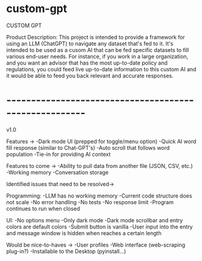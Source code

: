 # custom-gpt

CUSTOM GPT

Product Description:
This project is intended to provide a framework for using an LLM (ChatGPT) to navigate any dataset that's fed to it. It's intended to be used as a cusom AI that can be fed specific datasets to fill various end-user needs. For instance, if you work in a large organization, and you want an advisor that has the most up-to-date policy and regulations, you could feed live up-to-date information to this custom AI and it would be able to feed you back relevant and accurate responses.

# ------------------------------------------------------ #
v1.0

Features ->
-Dark mode UI (prepped for toggle/menu option)
-Quick AI word fill response (similar to Chat-GPT's)
-Auto scroll that follows word population
-Tie-in for providing AI context

Features to come ->
-Ability to pull data from another file (JSON, CSV, etc.)
-Working memory
-Conversation storage

Identified issues that need to be resolved->

Programming:
-LLM has no working memory
-Current code structure does not scale
-No error handling
-No tests
-No response limit
-Program continues to run when closed

UI:
-No options menu
-Only dark mode
-Dark mode scrollbar and entry colors are default colors
-Submit button is vanilla
-User input into the entry and message window is hidden
    when reaches a certain length

Would be nice-to-haves ->
-User profiles
-Web interface (web-scraping plug-in?)
-Installable to the Desktop (pyinstall...)
